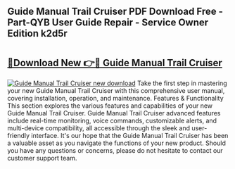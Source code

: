 ## Guide Manual Trail Cruiser PDF Download Free - Part-QYB User Guide Repair - Service Owner Edition k2d5r

# <h2><a href="http://bc53547.oget.top/?id=Guide+Manual+Trail+Cruiser">🔗Download New 👉🔴 Guide Manual Trail Cruiser</a></h2>

[![Guide Manual Trail Cruiser new download](https://i.imgur.com/5g1atiW.png)](http://bc53547.oget.top/?id=Guide+Manual+Trail+Cruiser)
Take the first step in mastering your new Guide Manual Trail Cruiser with this comprehensive user manual, covering installation, operation, and maintenance. Features & Functionality This section explores the various features and capabilities of your new Guide Manual Trail Cruiser. Guide Manual Trail Cruiser advanced features include real-time monitoring, voice commands, customizable alerts, and multi-device compatibility, all accessible through the sleek and user-friendly interface. It's our hope that the Guide Manual Trail Cruiser has been a valuable asset as you navigate the functions of your new product. Should you have any questions or concerns, please do not hesitate to contact our customer support team.
